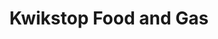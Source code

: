 ---
title: "Kwikstop Food and Gas"
url: /west-palm-beach/kwikstop-food-and-gas/
shop: convenience
---